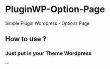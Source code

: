 # PluginWP-Option-Page
Simple Plugin Wordpress - Options Page

## How to use ?

### Just put in your Theme Wordpress


'<?php  echo  esc_attr( get_option( 'service2_texto_01' ) ); ?>'`

